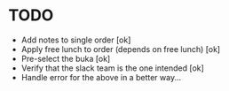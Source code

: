 # TODO

* Add notes to single order [ok]
* Apply free lunch to order (depends on free lunch) [ok]
* Pre-select the buka [ok]
* Verify that the slack team is the one intended [ok]
* Handle error for the above in a better way...